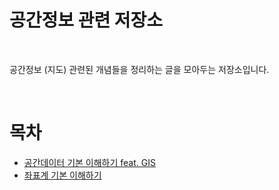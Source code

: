 # 공간정보 관련 저장소

<br>

공간정보 (지도) 관련된 개념들을 정리하는 글을 모아두는 저장소입니다.

<br>

# 목차
* [공간데이터 기본 이해하기 feat. GIS](./공간정보%20기본%20이해하기%20-%20GIS/공간정보_기본_이해하기.md)
* [좌표계 기본 이해하기](./좌표계%20기본%20이해하기/좌표계_기본_이해하기.md)

